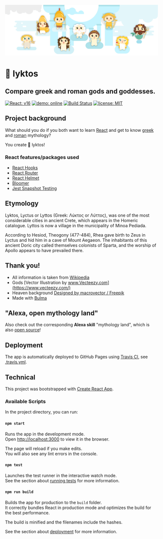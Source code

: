 ![lyktos gods](./images/gods.png "lyktos gods")

# :trident: lyktos
## Compare greek and roman gods and goddesses.

[![React: v16](https://img.shields.io/badge/React-v16-61DAFB.svg)](./package.json)
<a href="https://www.lyktos.ml" target="_blank"><img src="https://img.shields.io/badge/demo-online-009df4.svg" alt="demo: online"></a>
[![Build Status](https://travis-ci.com/FranzDiebold/lyktos.svg?branch=master)](https://travis-ci.com/FranzDiebold/lyktos)
[![license: MIT](https://img.shields.io/badge/license-MIT-brightgreen.svg)](./LICENSE.md)

## Project background
What should you do if you both want to learn [React](https://reactjs.org) and get to know [greek](https://en.wikipedia.org/wiki/Greek_mythology) and [roman](https://en.wikipedia.org/wiki/Roman_mythology) mythology?

You create :trident: lyktos!

### React features/packages used
- [React Hooks](https://reactjs.org/docs/hooks-intro.html)
- [React Router](https://github.com/ReactTraining/react-router)
- [React Helmet](https://github.com/nfl/react-helmet)
- [Bloomer](https://github.com/AlgusDark/bloomer)
- [Jest Snapshot Testing](https://jestjs.io/docs/en/snapshot-testing)


## Etymology
Lyktos, Lyctus or Lyttos (Greek: Λύκτος or Λύττος), was one of the most considerable cities in ancient Crete, which appears in the Homeric catalogue. Lyttos is now a village in the municipality of Minoa Pediada.

According to Hesiod, Theogony (477-484), Rhea gave birth to Zeus in Lyctus and hid him in a cave of Mount Aegaeon. The inhabitants of this ancient Doric city called themselves colonists of Sparta, and the worship of Apollo appears to have prevailed there.


## Thank you!
- All information is taken from [Wikipedia](https://www.wikipedia.org)
- Gods [Vector Illustration by www.Vecteezy.com](https://www.vecteezy.com/)
- Heaven background [Designed by macrovector / Freepik](http://www.freepik.com)
- Made with [Bulma](https://github.com/jgthms/bulma)


## "Alexa, open mythology land"
Also check out the corresponding **Alexa skill** "mythology land", which is also [open source](https://github.com/FranzDiebold/mythology-land-alexa-skill)!


## Deployment
The app is automatically deployed to GitHub Pages using [Travis CI](https://travis-ci.com), see [.travis.yml](.travis.yml).


## Technical

This project was bootstrapped with [Create React App](https://github.com/facebook/create-react-app).

### Available Scripts

In the project directory, you can run:

#### `npm start`

Runs the app in the development mode.<br>
Open [http://localhost:3000](http://localhost:3000) to view it in the browser.

The page will reload if you make edits.<br>
You will also see any lint errors in the console.

#### `npm test`

Launches the test runner in the interactive watch mode.<br>
See the section about [running tests](https://facebook.github.io/create-react-app/docs/running-tests) for more information.

#### `npm run build`

Builds the app for production to the `build` folder.<br>
It correctly bundles React in production mode and optimizes the build for the best performance.

The build is minified and the filenames include the hashes.<br>

See the section about [deployment](https://facebook.github.io/create-react-app/docs/deployment) for more information.
